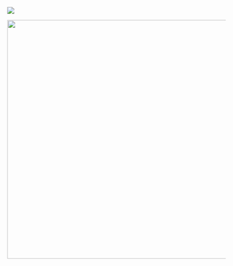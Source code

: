 <a href="url"><img src="https://user-images.githubusercontent.com/36712650/138182322-344ef762-9dec-466f-bf17-85e8e6eee7d6.jpeg" align="center" ></a> 

<a href="url"><img src="https://user-images.githubusercontent.com/36712650/138167205-f2970521-f837-4958-9200-d8a2e616ac1b.gif" align="right" height="550" width="550" ></a> 

